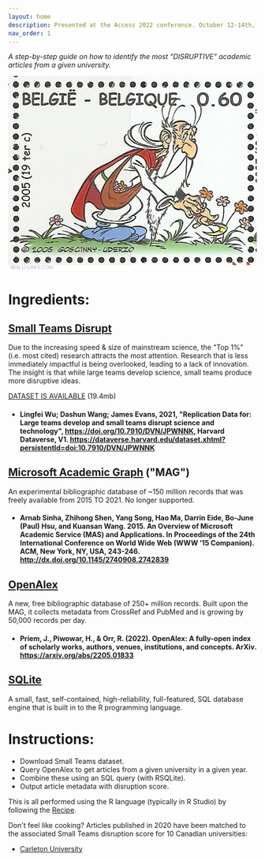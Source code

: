 ```yaml
---
layout: home
description: Presented at the Access 2022 conference. October 12-14th, 2022: Carleton University, Ottawa.
nav_order: 1
---
```


*A step-by-step guide on how to identify the most "DISRUPTIVE" academic articles from a given university.*


![Panoramix collecting ingredients](images/Panoramix_stamp_Belgique.jpg)

# Ingredients:

## [Small Teams Disrupt](https://lingfeiwu.github.io/smallTeams/)

Due to the increasing speed & size of mainstream science, the "Top 1%" (i.e. most cited) research attracts the most attention. Research that is less immediately impactful is being overlooked, leading to a lack of innovation. The insight is that while large teams develop science, small teams produce more disruptive ideas.

[DATASET IS AVAILABLE](https://dataverse.harvard.edu/dataset.xhtml?persistentId=doi:10.7910/DVN/JPWNNK) (19.4mb)
- #### Lingfei Wu; Dashun Wang; James Evans, 2021, "Replication Data for: Large teams develop and small teams disrupt science and technology", https://doi.org/10.7910/DVN/JPWNNK, Harvard Dataverse, V1. https://dataverse.harvard.edu/dataset.xhtml?persistentId=doi:10.7910/DVN/JPWNNK


## [Microsoft Academic Graph](https://www.microsoft.com/en-us/research/project/microsoft-academic-graph/) ("MAG")
An experimental bibliographic database of ~150 million records that was freely available from 2015 TO 2021. No longer supported. 

- #### Arnab Sinha, Zhihong Shen, Yang Song, Hao Ma, Darrin Eide, Bo-June (Paul) Hsu, and Kuansan Wang. 2015. An Overview of Microsoft Academic Service (MAS) and Applications. In Proceedings of the 24th International Conference on World Wide Web (WWW ’15 Companion). ACM, New York, NY, USA, 243-246. http://dx.doi.org/10.1145/2740908.2742839


## [OpenAlex](https://openalex.org)
A new, free bibliographic database of 250+ million records. Built upon the MAG, it collects metadata from CrossRef and PubMed and is growing by 50,000 records per day.

- #### Priem, J., Piwowar, H., & Orr, R. (2022). OpenAlex: A fully-open index of scholarly works, authors, venues, institutions, and concepts. ArXiv. https://arxiv.org/abs/2205.01833



## [SQLite](https://www.sqlite.org/index.html)
A small, fast, self-contained, high-reliability, full-featured, SQL database engine that is built in to the R programming language.


# Instructions:
- Download Small Teams dataset.
- Query OpenAlex to get articles from a given university in a given year.
- Combine these using an SQL query (with RSQLite).
- Output article metadata with disruption score.

This is all performed using the R language (typically in R Studio) by following the [Recipe](recipe.md). 

Don't feel like cooking? Articles published in 2020 have been matched to the associated Small Teams disruption score for 10 Canadian universities:
- [Carleton University](/ResultsByUniversity/Disruption_Carleton_2020.csv)
